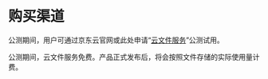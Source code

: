 # 购买渠道

公测期间，用户可通过京东云官网或此处申请“[云文件服务](https://www.jdcloud.com/public/testApply/zfs)”公测试用。

公测期间，云文件服务免费。产品正式发布后，将会按照文件存储的实际使用量计费。
